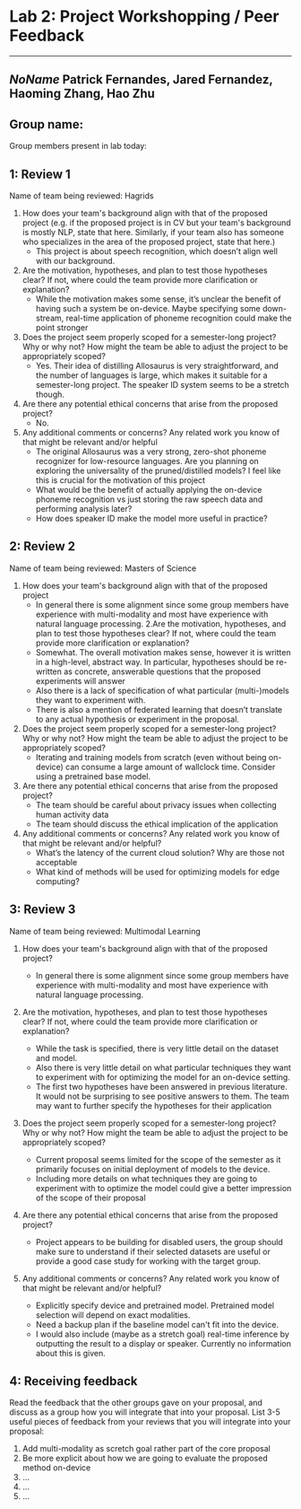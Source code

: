 # Lab 2: Project Workshopping / Peer Feedback
---

*NoName*
Patrick Fernandes, Jared Fernandez, Haoming Zhang, Hao Zhu
---


Group name:
---
Group members present in lab today:

1: Review 1
----
Name of team being reviewed: Hagrids
1. How does your team's background align with that of the proposed project (e.g. if the proposed project is in CV but your team's background is mostly NLP, state that here. Similarly, if your team also has someone who specializes in the area of the proposed project, state that here.)
    - This project is about speech recognition, which doesn’t align well with our background. 
2. Are the motivation, hypotheses, and plan to test those hypotheses clear? If not, where could the team provide more clarification or explanation?
    - While the motivation makes some sense, it’s unclear the benefit of having such a system be on-device. Maybe specifying some down-stream, real-time application of phoneme recognition could make the point stronger
3. Does the project seem properly scoped for a semester-long project? Why or why not? How might the team be able to adjust the project to be appropriately scoped?
    - Yes. Their idea of distilling Allosaurus is very straightforward, and the number of languages is large, which makes it suitable for a semester-long project. The speaker ID system seems to be a stretch though. 
4. Are there any potential ethical concerns that arise from the proposed project?
    - No.
5. Any additional comments or concerns? Any related work you know of that might be relevant and/or helpful
    - The original Allosaurus was a very strong, zero-shot phoneme recognizer for low-resource languages. Are you planning on exploring the universality of the pruned/distilled models? I feel like this is crucial for the motivation of this project
    - What would be the benefit of actually applying the on-device phoneme recognition vs just storing the raw speech data and performing analysis later?
    - How does speaker ID make the model more useful in practice? 


2: Review 2
----
Name of team being reviewed: Masters of Science
1. How does your team's background align with that of the proposed project
    - In general there is some alignment since some group members have experience with multi-modality and most have experience with natural language processing.
2.Are the motivation, hypotheses, and plan to test those hypotheses clear? If not, where could the team provide more clarification or explanation?
    - Somewhat. The overall motivation makes sense, however it is written in a high-level, abstract way. In particular, hypotheses should be re-written as concrete, answerable questions that the proposed experiments will answer
    - Also there is a lack of specification of what particular (multi-)models they want to experiment with.
    - There is also a mention of federated learning that doesn’t translate to any actual hypothesis or experiment in the proposal. 
3. Does the project seem properly scoped for a semester-long project? Why or why not? How might the team be able to adjust the project to be appropriately scoped?
    - Iterating and training models from scratch (even without being on-device) can consume a large amount of wallclock time. Consider using a pretrained base model.
4. Are there any potential ethical concerns that arise from the proposed project?
    - The team should be careful about privacy issues when collecting human activity data
    - The team should discuss the ethical implication of the application
5. Any additional comments or concerns? Any related work you know of that might be relevant and/or helpful?
    - What’s the latency of the current cloud solution? Why are those not acceptable
    - What kind of methods will be used for optimizing models for edge computing?


3: Review 3
----
Name of team being reviewed: Multimodal Learning
1. How does your team's background align with that of the proposed project?
    - In general there is some alignment since some group members have experience with multi-modality and most have experience with natural language processing.
2. Are the motivation, hypotheses, and plan to test those hypotheses clear? If not, where could the team provide more clarification or explanation?
    - While the task is specified, there is very little detail on the dataset and model.
    - Also there is very little detail on what particular techniques they want to experiment with for optimizing the model for an on-device setting.
    - The first two hypotheses have been answered in previous literature. It would not be surprising to see positive answers to them. The team may want to further specify the hypotheses for their application
3. Does the project seem properly scoped for a semester-long project? Why or why not? How might the team be able to adjust the project to be appropriately scoped?
    - Current proposal seems limited for the scope of the semester as it primarily focuses on initial deployment of models to the device.
    - Including more details on what techniques they are going to experiment with to optimize the model could give a better impression of the scope of their proposal

4. Are there any potential ethical concerns that arise from the proposed project?
    - Project appears to be building for disabled users, the group should make sure to understand if their selected datasets are useful or provide a good case study for working with the target group.

5. Any additional comments or concerns? Any related work you know of that might be relevant and/or helpful?
    - Explicitly specify device and pretrained model. Pretrained model selection will depend on exact modalities.
    - Need a backup plan if the baseline model can't fit into the device.
    - I would also include (maybe as a stretch goal) real-time inference by outputting the result to a display or speaker. Currently no information about this is given.



4: Receiving feedback
----
Read the feedback that the other groups gave on your proposal, and discuss as a group how you will integrate that into your proposal. List 3-5 useful pieces of feedback from your reviews that you will integrate into your proposal:

1. Add multi-modality as scretch goal rather part of the core proposal
2. Be more explicit about how we are going to evaluate the proposed method on-device
3. ...
4. ...
5. ...